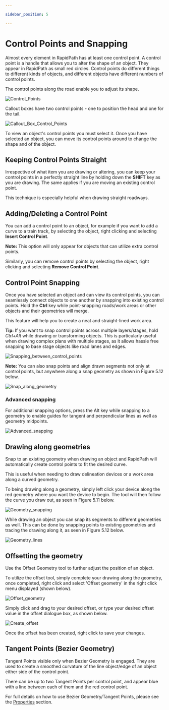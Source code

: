 ```yaml
---

sidebar_position: 5

---
```

# Control Points and Snapping

Almost every element in RapidPath has at least one control point. A control point is a handle that allows you to alter the shape of an object. They appear in RapidPath as small red circles. Control points do different things to different kinds of objects, and different objects have different numbers of control points.

The control points along the road enable you to adjust its shape.

![Control_Points](./assets/Control_Points.png)

Callout boxes have two control points - one to position the head and one for the tail.

![Callout_Box_Control_Points](./assets/Callout_Box_Control_Points.png)

To view an object's control points you must select it. Once you have selected an object, you can move its control points around to change the shape and of the object.

## Keeping Control Points Straight

Irrespective of what item you are drawing or altering, you can keep your control points in a perfectly straight line by holding down the **SHIFT** key as you are drawing. The same applies if you are moving an existing control point.

This technique is especially helpful when drawing straight roadways.

## Adding/Deleting a Control Point

You can add a control point to an object, for example if you want to add a curve to a train track, by selecting the object, right clicking and selecting **Insert Control Point**.

**Note:** This option will only appear for objects that can utilize extra control points.

Similarly, you can remove control points by selecting the object, right clicking and selecting **Remove Control Point**.

## Control Point Snapping

Once you have selected an object and can view its control points, you can seamlessly connect objects to one another by snapping into existing control points. Hold the **Ctrl** key while point-snapping roads/work areas or other objects and their geometries will merge.

This feature will help you to create a neat and straight-lined work area.

**Tip:** If you want to snap control points across multiple layers/stages, hold *Ctrl+Alt* while drawing or transforming objects. This is particularly useful when drawing complex plans with multiple stages, as it allows hassle free snapping to base stage objects like road lanes and edges.

![Snapping_between_control_points](./assets/Snapping_between_control_points.png)

**Note:** You can also snap points and align drawn segments not only at control points, but anywhere along a snap geometry as shown in Figure 5.12 below.

![Snap_along_geometry](./assets/Snap_along_geometry.png)

### Advanced snapping

For additional snapping options, press the Alt key while snapping to a geometry to enable guides for tangent and perpendicular lines as well as geometry midpoints.

![Advanced_snapping](./assets/Advanced_snapping.png)

## Drawing along geometries

Snap to an existing geometry when drawing an object and RapidPath will automatically create control points to fit the desired curve.

This is useful when needing to draw delineation devices or a work area along a curved geometry.

To being drawing along a geometry, simply left click your device along the red geometry where you want the device to begin. The tool will then follow the curve you draw out, as seen in Figure 5.11 below.

![Geometry_snapping](./assets/Geometry_snapping.png)

While drawing an object you can snap its segments to different geometries as well. This can be done by snapping points to existing geometries and tracing the drawing along it, as seen in Figure 5.12 below.

![Geometry_lines](./assets/Geometry_lines.png)

## Offsetting the geometry

Use the Offset Geometry tool to further adjust the position of an object.

To utilize the offset tool, simply complete your drawing along the geometry, once completed, right click and select 'Offset geometry' in the right click menu displayed (shown below).

![Offset_geometry](./assets/Offset_geometry.png)

Simply click and drag to your desired offset, or type your desired offset value in the offset dialogue box, as shown below.

![Create_offset](./assets/Create_offset.png)

Once the offset has been created, right click to save your changes.

## Tangent Points (Bezier Geometry)

Tangent Points visible only when Bezier Geometry is engaged. They are used to create a smoothed curvature of the line object/edge of an object either side of the control point.

There can be up to two Tangent Points per control point, and appear blue with a line between each of them and the red control point.

For full details on how to use Bezier Geometry/Tangent Points, please see the [Properties](/docs/rapidpath/object-properties-and-transformations/object-geometry.md) section.
